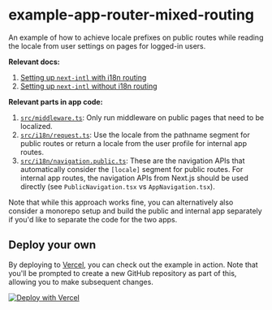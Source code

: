 # example-app-router-mixed-routing

An example of how to achieve locale prefixes on public routes while reading the locale from user settings on pages for logged-in users.

**Relevant docs:**

1. [Setting up `next-intl` with i18n routing](https://next-intl.dev/docs/getting-started/app-router/with-i18n-routing)
2. [Setting up `next-intl` without i18n routing](https://next-intl.dev/docs/getting-started/app-router/without-i18n-routing)

**Relevant parts in app code:**

1. [`src/middleware.ts`](./src/middleware.ts): Only run middleware on public pages that need to be localized.
2. [`src/i18n/request.ts`](./src/i18n/request.ts): Use the locale from the pathname segment for public routes or return a locale from the user profile for internal app routes.
3. [`src/i18n/navigation.public.ts`](./src/i18n/navigation.public.ts): These are the navigation APIs that automatically consider the `[locale]` segment for public routes. For internal app routes, the navigation APIs from Next.js should be used directly (see `PublicNavigation.tsx` vs `AppNavigation.tsx`).

Note that while this approach works fine, you can alternatively also consider a monorepo setup and build the public and internal app separately if you'd like to separate the code for the two apps.

## Deploy your own

By deploying to [Vercel](https://vercel.com), you can check out the example in action. Note that you'll be prompted to create a new GitHub repository as part of this, allowing you to make subsequent changes.

[![Deploy with Vercel](https://vercel.com/button)](https://vercel.com/new/clone?repository-url=https://github.com/amannn/next-intl/tree/main/examples/example-app-router-mixed-routing)
